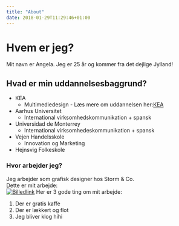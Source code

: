 ```yaml
---
title: "About"
date: 2018-01-29T11:29:46+01:00
---
```


# Hvem er jeg?
Mit navn er Angela. Jeg er 25 år og kommer fra det dejlige Jylland!

## Hvad er min uddannelsesbaggrund?
* KEA
    * Multimediedesign - Læs mere om uddannelsen her:[KEA](http://kea.dk)
* Aarhus Universitet
    * International virksomhedskommunikation + spansk
* Universidad de Monterrey
    * International virksomhedeskommunikation + spansk
* Vejen Handelsskole
    * Innovation og Marketing
* Hejnsvig Folkeskole


### Hvor arbejder jeg?
Jeg arbejder som grafisk designer hos Storm & Co.<br>
Dette er mit arbejde:<br>
[![Billedlink](/angela.jpg)](https://www.facebook.com/angelabennedsen)
Her er 3 gode ting om mit arbejde:

1. Der er gratis kaffe
2. Der er lækkert og flot
3. Jeg bliver klog hihi